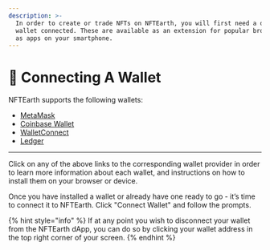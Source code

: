 ```yaml
---
description: >-
  In order to create or trade NFTs on NFTEarth, you will first need a digital
  wallet connected. These are available as an extension for popular browsers or
  as apps on your smartphone.
---
```


# 👛 Connecting A Wallet

NFTEarth supports the following wallets:

* [MetaMask](https://metamask.io)
* [Coinbase Wallet](https://www.coinbase.com/wallet)
* [WalletConnect](https://walletconnect.com/)
* [Ledger](https://www.ledger.com/)

***

Click on any of the above links to the corresponding wallet provider in order to learn more information about each wallet, and instructions on how to install them on your browser or device.&#x20;

Once you have installed a wallet or already have one ready to go - it’s time to connect it to NFTEarth. Click "Connect Wallet" and follow the prompts.&#x20;

{% hint style="info" %}
If at any point you wish to disconnect your wallet from the NFTEarth dApp, you can do so by clicking your wallet address in the top right corner of your screen.
{% endhint %}
